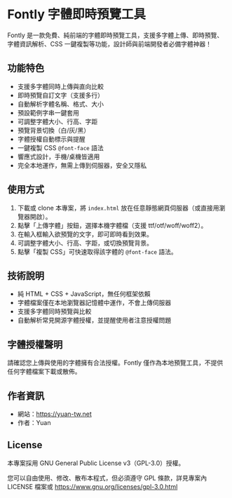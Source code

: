 # Fontly 字體即時預覽工具

Fontly 是一款免費、純前端的字體即時預覽工具，支援多字體上傳、即時預覽、字體資訊解析、CSS 一鍵複製等功能，設計師與前端開發者必備字體神器！

## 功能特色

- 支援多字體同時上傳與直向比較
- 即時預覽自訂文字（支援多行）
- 自動解析字體名稱、格式、大小
- 預設範例字串一鍵套用
- 可調整字體大小、行高、字距
- 預覽背景切換（白/灰/黑）
- 字體授權自動標示與提醒
- 一鍵複製 CSS `@font-face` 語法
- 響應式設計，手機/桌機皆適用
- 完全本地運作，無需上傳到伺服器，安全又隱私

## 使用方式

1. 下載或 clone 本專案，將 `index.html` 放在任意靜態網頁伺服器（或直接用瀏覽器開啟）。
2. 點擊「上傳字體」按鈕，選擇本機字體檔（支援 ttf/otf/woff/woff2）。
3. 在輸入框輸入欲預覽的文字，即可即時看到效果。
4. 可調整字體大小、行高、字距，或切換預覽背景。
5. 點擊「複製 CSS」可快速取得該字體的 `@font-face` 語法。

## 技術說明

- 純 HTML + CSS + JavaScript，無任何框架依賴
- 字體檔案僅在本地瀏覽器記憶體中運作，不會上傳伺服器
- 支援多字體同時預覽與比較
- 自動解析常見開源字體授權，並提醒使用者注意授權問題

## 字體授權聲明

請確認您上傳與使用的字體擁有合法授權。Fontly 僅作為本地預覽工具，不提供任何字體檔案下載或散佈。

## 作者資訊

- 網站：https://yuan-tw.net
- 作者：Yuan

## License

本專案採用 GNU General Public License v3（GPL-3.0）授權。

您可以自由使用、修改、散布本程式，但必須遵守 GPL 條款，詳見專案內 LICENSE 檔案或 https://www.gnu.org/licenses/gpl-3.0.html 
